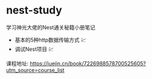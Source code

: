 # nest-study

学习神光大佬的Nest通关秘籍小册笔记

- 基本的5种http数据传输方式 :chart:
- 调试Nest项目 :chart:

课程地址: https://juejin.cn/book/7226988578700525605?utm_source=course_list